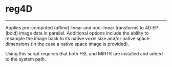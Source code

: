 # reg4D
-----

Applies pre-computed (affine) linear and non-linear transforms to 4D EP (bold) image data in parallel.
Additional options include the ability to resample the image back to its native voxel size and/or native
space dimensions (in the case a native space image is provided).

Using this script requires that both FSL and MIRTK are installed and added to the system path.
